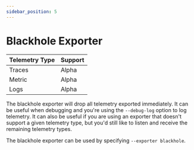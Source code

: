 ```yaml
---
sidebar_position: 5
---
```


# Blackhole Exporter

| Telemetry Type | Support |
|----------------|---------|
| Traces         | Alpha   |
| Metric         | Alpha   |
| Logs           | Alpha   |


The blackhole exporter will drop all telemetry exported immediately. It can be useful when debugging
and you're using the `--debug-log` option to log telemetry. It can also be useful if you are using
an exporter that doesn't support a given telemetry type, but you'd still like to listen and receive
the remaining telemetry types.

The blackhole exporter can be used by specifying `--exporter blackhole`.